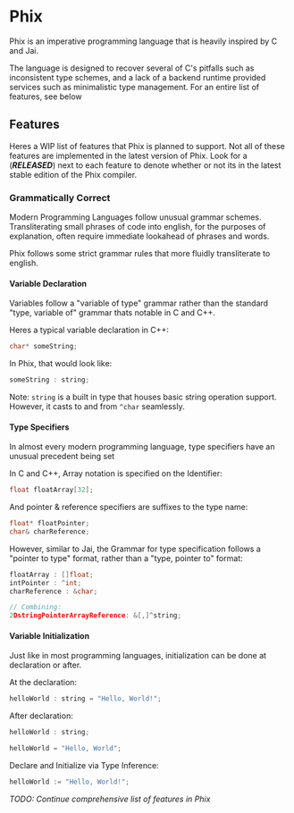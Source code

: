 # Phix
Phix is an imperative programming language that is heavily inspired by C and Jai.

The language is designed to recover several of C's pitfalls such as inconsistent type schemes, and a lack of a backend runtime provided services such as minimalistic type management. For an entire list of features, see below

## Features

Heres a WIP list of features that Phix is planned to support. Not all of these features are implemented in the latest version of Phix. Look for a (***RELEASED***) next to each feature to denote whether or not its in the latest stable edition of the Phix compiler.

### Grammatically Correct

Modern Programming Languages follow unusual grammar schemes. Transliterating small phrases of code into english, for the purposes of explanation, often require immediate lookahead of phrases and words.

Phix follows some strict grammar rules that more fluidly transliterate to english.

#### Variable Declaration

Variables follow a "variable of type" grammar rather than the standard "type, variable of" grammar thats notable in C and C++.

Heres a typical variable declaration in C++:
```cpp
char* someString;
```
In Phix, that would look like:
```cpp
someString : string;
```

Note: `string` is a built in type that houses basic string operation support. However, it casts to and from `^char` seamlessly.

#### Type Specifiers

In almost every modern programming language, type specifiers have an unusual precedent being set

In C and C++, Array notation is specified on the Identifier:
```cpp
float floatArray[32];
```
And pointer & reference specifiers are suffixes to the type name:
```cpp
float* floatPointer;
char& charReference;
```
However, similar to Jai, the Grammar for type specification follows a "pointer to type" format, rather than a "type, pointer to" format:
```cpp
floatArray : []float;
intPointer : ^int;
charReference : &char;

// Combining:
2DstringPointerArrayReference: &[,]^string;
```

#### Variable Initialization

Just like in most programming languages, initialization can be done at declaration or after.

At the declaration:
```cpp
helloWorld : string = "Hello, World!";
```

After declaration:
```cpp
helloWorld : string;

helloWorld = "Hello, World";
```

Declare and Initialize via Type Inference:
```cpp
helloWorld := "Hello, World!";
```

*TODO: Continue comprehensive list of features in Phix*

